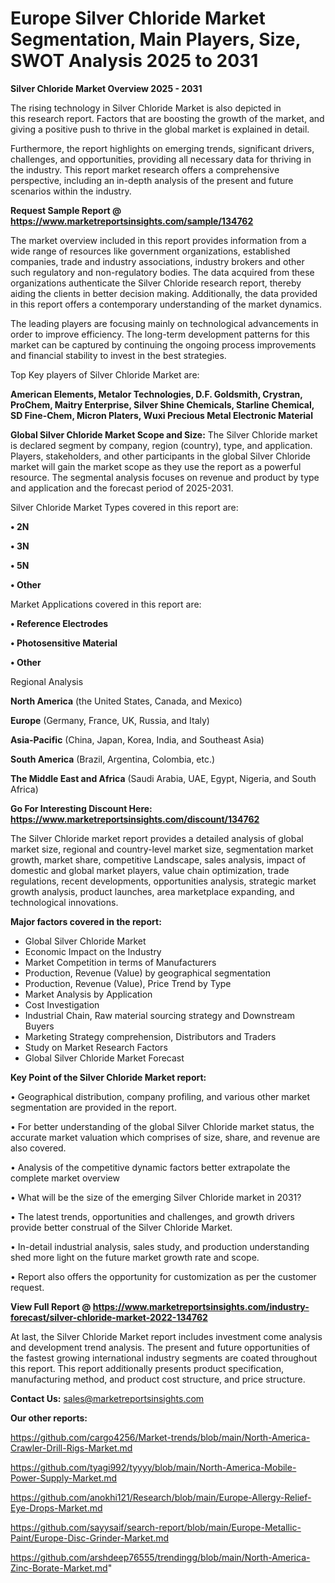 # Europe Silver Chloride Market Segmentation, Main Players, Size, SWOT Analysis 2025 to 2031

<Strong> Silver Chloride Market Overview 2025 - 2031</strong>

The rising technology in Silver Chloride Market is also depicted in this research report. Factors that are boosting the growth of the market, and giving a positive push to thrive in the global market is explained in detail.

Furthermore, the report highlights on emerging trends, significant drivers, challenges, and opportunities, providing all necessary data for thriving in the industry. This report market research offers a comprehensive perspective, including an in-depth analysis of the present and future scenarios within the industry.

<strong>Request Sample Report @ <a href=https://www.marketreportsinsights.com/sample/134762>https://www.marketreportsinsights.com/sample/134762</a></strong>

The market overview included in this report provides information from a wide range of resources like government organizations, established companies, trade and industry associations, industry brokers and other such regulatory and non-regulatory bodies. The data acquired from these organizations authenticate the Silver Chloride research report, thereby aiding the clients in better decision making. Additionally, the data provided in this report offers a contemporary understanding of the market dynamics.

The leading players are focusing mainly on technological advancements in order to improve efficiency. The long-term development patterns for this market can be captured by continuing the ongoing process improvements and financial stability to invest in the best strategies.

Top Key players of Silver Chloride Market are:

<strong>American Elements, Metalor Technologies, D.F. Goldsmith, Crystran, ProChem, Maitry Enterprise, Silver Shine Chemicals, Starline Chemical, SD Fine-Chem, Micron Platers, Wuxi Precious Metal Electronic Material</strong>

<strong><b>Global Silver Chloride Market Scope and Size:</b></strong>
The Silver Chloride market is declared segment by company, region (country), type, and application. Players, stakeholders, and other participants in the global Silver Chloride market will gain the market scope as they use the report as a powerful resource. The segmental analysis focuses on revenue and product by type and application and the forecast period of 2025-2031.

Silver Chloride Market Types covered in this report are:

<strong>• 2N

• 3N

• 5N

• Other</strong>

Market Applications covered in this report are:

<strong>• Reference Electrodes

• Photosensitive Material

• Other</strong> 

Regional Analysis

<strong>North America</strong> (the United States, Canada, and Mexico)

<strong>Europe</strong> (Germany, France, UK, Russia, and Italy)

<strong>Asia-Pacific</strong> (China, Japan, Korea, India, and Southeast Asia)

<strong>South America</strong> (Brazil, Argentina, Colombia, etc.)

<strong>The Middle East and Africa</strong> (Saudi Arabia, UAE, Egypt, Nigeria, and South Africa)

<strong>Go For Interesting Discount Here: <a href=https://www.marketreportsinsights.com/discount/134762>https://www.marketreportsinsights.com/discount/134762</a></strong>

The Silver Chloride market report provides a detailed analysis of global market size, regional and country-level market size, segmentation market growth, market share, competitive Landscape, sales analysis, impact of domestic and global market players, value chain optimization, trade regulations, recent developments, opportunities analysis, strategic market growth analysis, product launches, area marketplace expanding, and technological innovations.

<strong><b>Major factors covered in the report:</b></strong>
<ul>
  <li>Global Silver Chloride Market </li>
  <li>Economic Impact on the Industry</li>
  <li>Market Competition in terms of Manufacturers</li>
  <li>Production, Revenue (Value) by geographical segmentation</li>
  <li>Production, Revenue (Value), Price Trend by Type</li>
  <li>Market Analysis by Application</li>
  <li>Cost Investigation</li>
  <li>Industrial Chain, Raw material sourcing strategy and Downstream Buyers</li>
  <li>Marketing Strategy comprehension, Distributors and Traders</li>
  <li>Study on Market Research Factors</li>
  <li>Global Silver Chloride Market Forecast</li>
</ul>

<strong><b>Key Point of the Silver Chloride Market report:</b></strong>

• Geographical distribution, company profiling, and various other market segmentation are provided in the report.

• For better understanding of the global Silver Chloride market status, the accurate market valuation which comprises of size, share, and revenue are also covered.

• Analysis of the competitive dynamic factors better extrapolate the complete market overview

• What will be the size of the emerging Silver Chloride market in 2031?

• The latest trends, opportunities and challenges, and growth drivers provide better construal of the Silver Chloride Market.

• In-detail industrial analysis, sales study, and production understanding shed more light on the future market growth rate and scope.

• Report also offers the opportunity for customization as per the customer request.

<strong><b>View Full Report @ <a href=https://www.marketreportsinsights.com/industry-forecast/silver-chloride-market-2022-134762>https://www.marketreportsinsights.com/industry-forecast/silver-chloride-market-2022-134762</a></b></strong>


At last, the Silver Chloride Market report includes investment come analysis and development trend analysis. The present and future opportunities of the fastest growing international industry segments are coated throughout this report. This report additionally presents product specification, manufacturing method, and product cost structure, and price structure.

<strong>Contact Us:</strong>
sales@marketreportsinsights.com

<strong>Our other reports:</strong>

<a href=https://github.com/cargo4256/Market-trends/blob/main/North-America-Crawler-Drill-Rigs-Market.md>https://github.com/cargo4256/Market-trends/blob/main/North-America-Crawler-Drill-Rigs-Market.md</a>

<a href=https://github.com/tyagi992/tyyyy/blob/main/North-America-Mobile-Power-Supply-Market.md>https://github.com/tyagi992/tyyyy/blob/main/North-America-Mobile-Power-Supply-Market.md</a>

<a href=https://github.com/anokhi121/Research/blob/main/Europe-Allergy-Relief-Eye-Drops-Market.md>https://github.com/anokhi121/Research/blob/main/Europe-Allergy-Relief-Eye-Drops-Market.md</a>

<a href=https://github.com/sayysaif/search-report/blob/main/Europe-Metallic-Paint/Europe-Disc-Grinder-Market.md>https://github.com/sayysaif/search-report/blob/main/Europe-Metallic-Paint/Europe-Disc-Grinder-Market.md</a>

<a href=https://github.com/arshdeep76555/trendingg/blob/main/North-America-Zinc-Borate-Market.md>https://github.com/arshdeep76555/trendingg/blob/main/North-America-Zinc-Borate-Market.md</a>"
